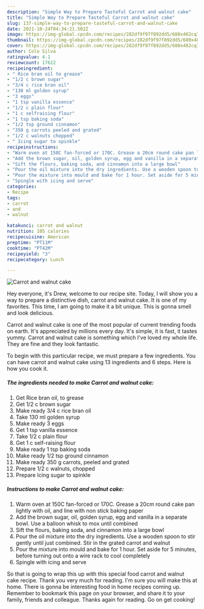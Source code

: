 ```yaml
---
description: "Simple Way to Prepare Tasteful Carrot and walnut cake"
title: "Simple Way to Prepare Tasteful Carrot and walnut cake"
slug: 137-simple-way-to-prepare-tasteful-carrot-and-walnut-cake
date: 2021-10-24T04:34:21.502Z
image: https://img-global.cpcdn.com/recipes/282df9f97f892dd5/680x482cq70/carrot-and-walnut-cake-recipe-main-photo.jpg
thumbnail: https://img-global.cpcdn.com/recipes/282df9f97f892dd5/680x482cq70/carrot-and-walnut-cake-recipe-main-photo.jpg
cover: https://img-global.cpcdn.com/recipes/282df9f97f892dd5/680x482cq70/carrot-and-walnut-cake-recipe-main-photo.jpg
author: Cole Silva
ratingvalue: 4.1
reviewcount: 17622
recipeingredient:
- " Rice bran oil to grease"
- "1/2 c brown sugar"
- "3/4 c rice bran oil"
- "130 ml golden syrup"
- "3 eggs"
- "1 tsp vanilla essence"
- "1/2 c plain flour"
- "1 c selfraising flour"
- "1 tsp baking soda"
- "1/2 tsp ground cinnamon"
- "350 g carrots peeled and grated"
- "1/2 c walnuts chopped"
- " Icing sugar to spinkle"
recipeinstructions:
- "Warm oven at 150C fan-forced or 170C. Grease a 20cm round cake pan lightly with oil, and line with non stick baking paper"
- "Add the brown sugar, oil, golden syrup, egg and vanilla in a separate bowl. Use a balloon whisk to mox until combined"
- "Sift the flours, baking soda, and cinnamon into a large bowl"
- "Pour the oil mixture into the dry ingredients. Use a wooden spoon to stir gently until just combined. Stir in the grated carrot and walnut"
- "Pour the mixture into mould and bake for 1 hour. Set aside for 5 minutes, before turning out onto a wire rack to cool completely"
- "Spingle with icing and serve"
categories:
- Recipe
tags:
- carrot
- and
- walnut

katakunci: carrot and walnut 
nutrition: 105 calories
recipecuisine: American
preptime: "PT11M"
cooktime: "PT42M"
recipeyield: "3"
recipecategory: Lunch

---
```



![Carrot and walnut cake](https://img-global.cpcdn.com/recipes/282df9f97f892dd5/680x482cq70/carrot-and-walnut-cake-recipe-main-photo.jpg)

Hey everyone, it's Drew, welcome to our recipe site. Today, I will show you a way to prepare a distinctive dish, carrot and walnut cake. It is one of my favorites. This time, I am going to make it a bit unique. This is gonna smell and look delicious.



Carrot and walnut cake is one of the most popular of current trending foods on earth. It's appreciated by millions every day. It's simple, it is fast, it tastes yummy. Carrot and walnut cake is something which I've loved my whole life. They are fine and they look fantastic.


To begin with this particular recipe, we must prepare a few ingredients. You can have carrot and walnut cake using 13 ingredients and 6 steps. Here is how you cook it.

<!--inarticleads1-->

##### The ingredients needed to make Carrot and walnut cake:

1. Get  Rice bran oil, to grease
1. Get 1/2 c brown sugar
1. Make ready 3/4 c rice bran oil
1. Take 130 ml golden syrup
1. Make ready 3 eggs
1. Get 1 tsp vanilla essence
1. Take 1/2 c plain flour
1. Get 1 c self-raising flour
1. Make ready 1 tsp baking soda
1. Make ready 1/2 tsp ground cinnamon
1. Make ready 350 g carrots, peeled and grated
1. Prepare 1/2 c walnuts, chopped
1. Prepare  Icing sugar to spinkle




<!--inarticleads2-->

##### Instructions to make Carrot and walnut cake:

1. Warm oven at 150C fan-forced or 170C. Grease a 20cm round cake pan lightly with oil, and line with non stick baking paper
1. Add the brown sugar, oil, golden syrup, egg and vanilla in a separate bowl. Use a balloon whisk to mox until combined
1. Sift the flours, baking soda, and cinnamon into a large bowl
1. Pour the oil mixture into the dry ingredients. Use a wooden spoon to stir gently until just combined. Stir in the grated carrot and walnut
1. Pour the mixture into mould and bake for 1 hour. Set aside for 5 minutes, before turning out onto a wire rack to cool completely
1. Spingle with icing and serve




So that is going to wrap this up with this special food carrot and walnut cake recipe. Thank you very much for reading. I'm sure you will make this at home. There is gonna be interesting food in home recipes coming up. Remember to bookmark this page on your browser, and share it to your family, friends and colleague. Thanks again for reading. Go on get cooking!
